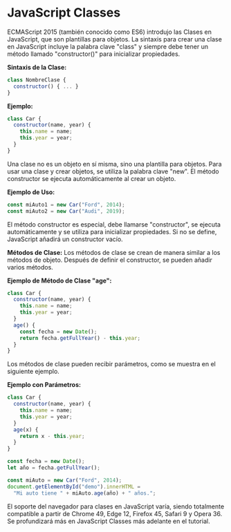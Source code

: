 # **JavaScript Classes**

ECMAScript 2015 (también conocido como ES6) introdujo las Clases en JavaScript, que son plantillas para objetos. La sintaxis para crear una clase en JavaScript incluye la palabra clave "class" y siempre debe tener un método llamado "constructor()" para inicializar propiedades.

**Sintaxis de la Clase:**
```javascript
class NombreClase {
  constructor() { ... }
}
```

**Ejemplo:**
```javascript
class Car {
  constructor(name, year) {
    this.name = name;
    this.year = year;
  }
}
```

Una clase no es un objeto en sí misma, sino una plantilla para objetos. Para usar una clase y crear objetos, se utiliza la palabra clave "new". El método constructor se ejecuta automáticamente al crear un objeto.

**Ejemplo de Uso:**
```javascript
const miAuto1 = new Car("Ford", 2014);
const miAuto2 = new Car("Audi", 2019);
```

El método constructor es especial, debe llamarse "constructor", se ejecuta automáticamente y se utiliza para inicializar propiedades. Si no se define, JavaScript añadirá un constructor vacío.

**Métodos de Clase:**
Los métodos de clase se crean de manera similar a los métodos de objeto. Después de definir el constructor, se pueden añadir varios métodos.

**Ejemplo de Método de Clase "age":**
```javascript
class Car {
  constructor(name, year) {
    this.name = name;
    this.year = year;
  }
  age() {
    const fecha = new Date();
    return fecha.getFullYear() - this.year;
  }
}
```

Los métodos de clase pueden recibir parámetros, como se muestra en el siguiente ejemplo.

**Ejemplo con Parámetros:**
```javascript
class Car {
  constructor(name, year) {
    this.name = name;
    this.year = year;
  }
  age(x) {
    return x - this.year;
  }
}

const fecha = new Date();
let año = fecha.getFullYear();

const miAuto = new Car("Ford", 2014);
document.getElementById("demo").innerHTML =
  "Mi auto tiene " + miAuto.age(año) + " años.";
```

El soporte del navegador para clases en JavaScript varía, siendo totalmente compatible a partir de Chrome 49, Edge 12, Firefox 45, Safari 9 y Opera 36. Se profundizará más en JavaScript Classes más adelante en el tutorial.
